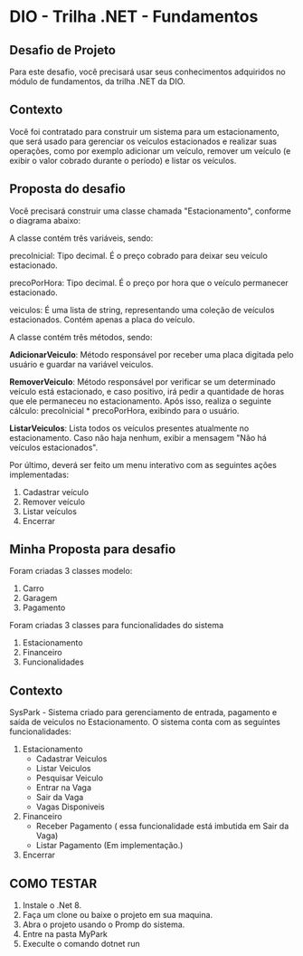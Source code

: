 # DIO - Trilha .NET - Fundamentos

## Desafio de Projeto
 Para este desafio, você precisará usar seus conhecimentos adquiridos no módulo de fundamentos, da trilha .NET da DIO. 

## Contexto
Você foi contratado para construir um sistema para um estacionamento, que será usado para gerenciar os veículos estacionados e realizar suas operações, como por exemplo adicionar um veículo, remover um veículo (e exibir o valor cobrado durante o período) e listar os veículos.

## Proposta do desafio
Você precisará construir uma classe chamada "Estacionamento", conforme o diagrama abaixo:

A classe contém três variáveis, sendo:

precoInicial: Tipo decimal. É o preço cobrado para deixar seu veículo estacionado.

precoPorHora: Tipo decimal. É o preço por hora que o veículo permanecer estacionado.

veiculos: É uma lista de string, representando uma coleção de veículos estacionados. Contém apenas a placa do veículo.

A classe contém três métodos, sendo:

**AdicionarVeiculo**: Método responsável por receber uma placa digitada pelo usuário e guardar na variável veiculos.

**RemoverVeiculo**: Método responsável por verificar se um determinado veículo está estacionado, e caso positivo, irá pedir a quantidade de horas que ele permaneceu no estacionamento. Após isso, realiza o seguinte cálculo: precoInicial * precoPorHora, exibindo para o usuário.

**ListarVeiculos**: Lista todos os veículos presentes atualmente no estacionamento. Caso não haja nenhum, exibir a mensagem "Não há veículos estacionados".

Por último, deverá ser feito um menu interativo com as seguintes ações implementadas:

1. Cadastrar veículo
2. Remover veículo
3. Listar veículos
4. Encerrar

## Minha Proposta para desafio
Foram criadas 3 classes modelo:
1. Carro
2. Garagem
3. Pagamento

Foram criadas 3 classes para funcionalidades do sistema
1. Estacionamento
2. Financeiro
3. Funcionalidades

## Contexto
SysPark - Sistema criado para gerenciamento de entrada, pagamento e saída de veiculos no Estacionamento.
O sistema conta com as seguintes funcionalidades:
1. Estacionamento
    - Cadastrar Veiculos
    - Listar Veiculos
    - Pesquisar Veiculo
    - Entrar na Vaga
    - Sair da Vaga
    - Vagas Disponiveis
2. Financeiro
    - Receber Pagamento ( essa funcionalidade está imbutida em Sair da Vaga)
    - Listar Pagamento (Em implementação.)
3. Encerrar

## COMO TESTAR
1. Instale o .Net 8.
2. Faça um clone ou baixe o projeto em sua maquina.
3. Abra o projeto usando o Promp do sistema.
4. Entre na pasta MyPark
5. Execulte o comando dotnet run